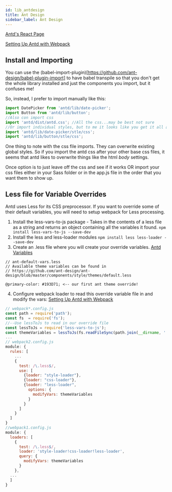 ```yaml
---
id: lib_antdesign
title: Ant Design
sidebar_label: Ant Design
---
```


[Antd's React Page](https://ant.design/docs/react/introduce)

[Setting Up Antd with Webpack](https://medium.com/@GeoffMiller/how-to-customize-ant-design-with-react-webpack-the-missing-guide-c6430f2db10f)

## Install and Importing

You can use the (babel-import-plugin)[https://github.com/ant-design/babel-plugin-import] to have babel transpile so that you don't get the whole library installed and just the components you import, but it confuses me! 

So, instead, I prefer to import manually like this:

```javascript
import DatePicker from 'antd/lib/date-picker';
import Button from 'antd/lib/button';
//Also con import css
import 'antd/dist/antd.css'; //All the css...may be best not sure
//Or import individual styles, but to me it looks like you get it all anyway.. not sure
import 'antd/lib/date-picker/stle/css';
import 'antd/lib/button/stle/css';
```
One thing to note with the css file imports.  They can overwrite existing global styles.  So if you import the antd css after your other base css files, it seems that antd likes to overwrite things like the html *body* settings.

Once option is to just leave off the css and see if it works OR import your css files either in your Sass folder or in the app.js file in the order that you want them to show up.

## Less file for Variable Overrides
Antd uses Less for its CSS preprocessor.  If you want to override some of their default variables, you will need to setup webpack for Less processing.
1. Install the less-vars-to-js package - Takes in the contents of a less file as a string and returns an object containing all the variables it found.
`npm install less-vars-to-js --save-dev`
2. Install the less and less-loader modules
`npm install less less-loader --save-dev`
3. Create an .less file where you will create your override variables.
[Antd Variables](https://github.com/ant-design/ant-design/blob/master/components/style/themes/default.less)
```less
// ant-default-vars.less
// Available theme variables can be found in
// https://github.com/ant-design/ant-design/blob/master/components/style/themes/default.less

@primary-color: #193D71; <-- our first ant theme override!
```
4. Configure webpack loader to read this override variable file in and modify the vars:
[Setting Up Antd with Webpack](https://medium.com/@GeoffMiller/how-to-customize-ant-design-with-react-webpack-the-missing-guide-c6430f2db10f)
```javascript
// webpack*.config.js
const path = require('path');
const fs  = require('fs');
//--Use lessToJs to read in our override file
const lessToJs = require('less-vars-to-js');
const themeVariables = lessToJs(fs.readFileSync(path.join(__dirname, './ant-theme-vars.less'), 'utf8'));
...
// webpack2.config.js
module: {
  rules: [
    ...
    {
      test: /\.less$/,
      use: [
        {loader: "style-loader"},
        {loader: "css-loader"},
        {loader: "less-loader",
          options: {
            modifyVars: themeVariables
          }
        }
      ]
    }
  ]
}
//webpack1.config.js
module: {
  loaders: [
    {
      test: /\.less$/,
      loader: 'style-loader!css-loader!less-loader',
      query: {
        modifyVars: themeVariables
      }
    },
  ...
  ]
}
```